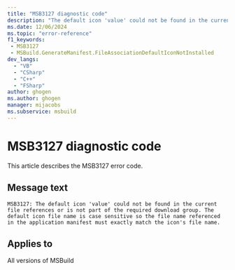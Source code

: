 ```yaml
---
title: "MSB3127 diagnostic code"
description: "The default icon 'value' could not be found in the current file references or is not part of the required download group. The default icon file name is case sensitive so the file name referenced in the application manifest must exactly match the icon's file name."
ms.date: 12/06/2024
ms.topic: "error-reference"
f1_keywords:
 - MSB3127
 - MSBuild.GenerateManifest.FileAssociationDefaultIconNotInstalled
dev_langs:
  - "VB"
  - "CSharp"
  - "C++"
  - "FSharp"
author: ghogen
ms.author: ghogen
manager: mijacobs
ms.subservice: msbuild
---
```


# MSB3127 diagnostic code

<!-- :::ErrorDefinitionDescription::: -->
<!-- :::editable-content name="introDescription"::: -->
This article describes the MSB3127 error code.
<!-- :::editable-content-end::: -->

## Message text

```output
MSB3127: The default icon 'value' could not be found in the current file references or is not part of the required download group. The default icon file name is case sensitive so the file name referenced in the application manifest must exactly match the icon's file name.
```

<!-- :::editable-content name="postOutputDescription"::: -->
<!--
{StrBegin="MSB3127: "}
-->
<!-- :::editable-content-end::: -->
<!-- :::ErrorDefinitionDescription-end::: -->

## Applies to

All versions of MSBuild
